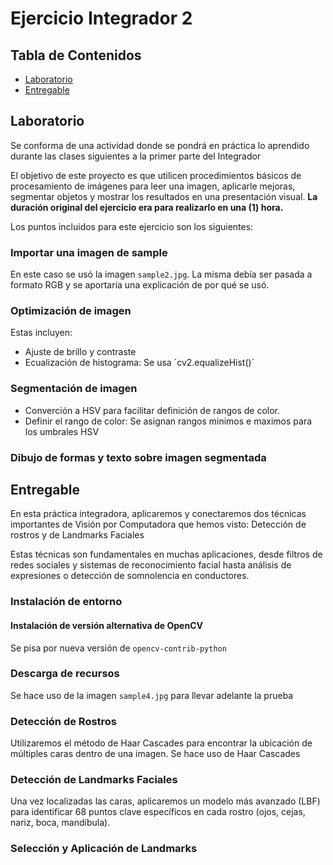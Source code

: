 # Ejercicio Integrador 2

## Tabla de Contenidos

- [Laboratorio](#laboratorio)
- [Entregable](#entregable)

## Laboratorio
Se conforma de una actividad donde se pondrá en práctica lo aprendido durante las clases siguientes a la primer parte del Integrador

El objetivo de este proyecto es que utilicen procedimientos básicos de procesamiento de imágenes para leer una imagen, aplicarle mejoras, segmentar objetos y mostrar los resultados en una presentación visual.
**La duración original del ejercicio era para realizarlo en una (1) hora.**

Los puntos incluidos para este ejercicio son los siguientes:
### Importar una imagen de sample
En este caso se usó la imagen `sample2.jpg`. 
La misma debía ser pasada a formato RGB y se aportaría una explicación de por qué se usó.

### Optimización de imagen
Estas incluyen:
* Ajuste de brillo y contraste
* Ecualización de histograma: Se usa ´cv2.equalizeHist()´

### Segmentación de imagen
* Converción a HSV para facilitar definición de rangos de color.
* Definir el rango de color: Se asignan rangos minimos e maximos para los umbrales HSV

### Dibujo de formas y texto sobre imagen segmentada

## Entregable

En esta práctica integradora, aplicaremos y conectaremos dos técnicas importantes de Visión por Computadora que hemos visto: Detección de rostros y de Landmarks Faciales

Estas técnicas son fundamentales en muchas aplicaciones, desde filtros de redes sociales y sistemas de reconocimiento facial hasta análisis de expresiones o detección de somnolencia en conductores.

### Instalación de entorno
#### Instalación de versión alternativa de OpenCV
Se pisa por nueva versión de `opencv-contrib-python`

### Descarga de recursos
Se hace uso de la imagen `sample4.jpg` para llevar adelante la prueba

### Detección de Rostros
Utilizaremos el método de Haar Cascades para encontrar la ubicación de múltiples caras dentro de una imagen. Se hace uso de Haar Cascades

### Detección de Landmarks Faciales
Una vez localizadas las caras, aplicaremos un modelo más avanzado (LBF) para identificar 68 puntos clave específicos en cada rostro (ojos, cejas, nariz, boca, mandíbula).

### Selección y Aplicación de Landmarks

